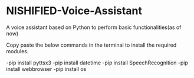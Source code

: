 # NISHIFIED-Voice-Assistant
A voice assistant based on Python to perform basic functionalities(as of now)

Copy paste the below commands in the terminal to install the required modules.

-pip install pyttsx3
-pip install datetime
-pip install SpeechRecognition
-pip install webbrowser
-pip install os
